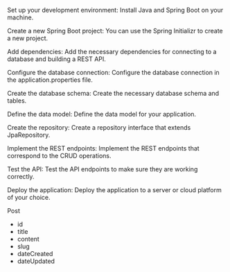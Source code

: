 Set up your development environment: Install Java and Spring Boot on your machine.

Create a new Spring Boot project: You can use the Spring Initializr to create a new project.

Add dependencies: Add the necessary dependencies for connecting to a database and building a REST API.

Configure the database connection: Configure the database connection in the application.properties file.

Create the database schema: Create the necessary database schema and tables.

Define the data model: Define the data model for your application.

Create the repository: Create a repository interface that extends JpaRepository.

Implement the REST endpoints: Implement the REST endpoints that correspond to the CRUD operations.

Test the API: Test the API endpoints to make sure they are working correctly.

Deploy the application: Deploy the application to a server or cloud platform of your choice.

Post
- id
- title
- content
- slug
- dateCreated
- dateUpdated